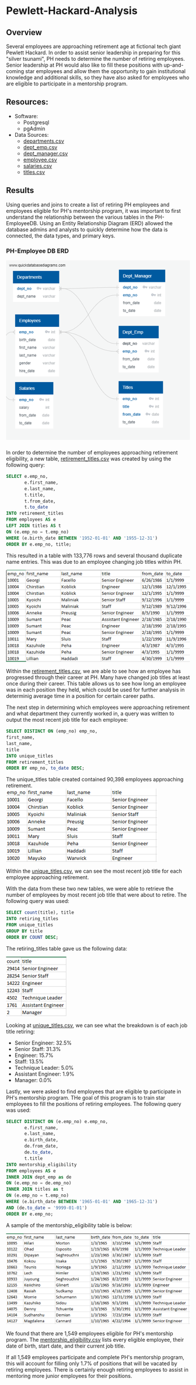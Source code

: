 # Pewlett-Hackard-Analysis

## Overview
Several employees are approaching retirement age at fictional tech giant Pewlett Hackard.  In order to assist senior leadership in preparing for this "silver tsunami", PH needs to determine the number of retiring employees.  Senior leadership at PH would also like to fill these positions with up-and-coming star employees and allow them the opportunity to gain institutional knowledge and additional skills, so they have also asked for employees who are eligible to participate in a mentorship program.


## Resources:
- Software:
    - Postgresql
    - pgAdmin
- Data Sources:
    - [departments.csv](https://github.com/acfthomson/Pewlett-Hackard-Analysis/tree/main/Data)
    - [dept_emp.csv](https://github.com/acfthomson/Pewlett-Hackard-Analysis/tree/main/Data)
    - [dept_manager.csv](https://github.com/acfthomson/Pewlett-Hackard-Analysis/tree/main/Data)
    - [employee.csv](https://github.com/acfthomson/Pewlett-Hackard-Analysis/tree/main/Data)
    - [salaries.csv](https://github.com/acfthomson/Pewlett-Hackard-Analysis/tree/main/Data)
    - [titles.csv](https://github.com/acfthomson/Pewlett-Hackard-Analysis/tree/main/Data)
    
    
## Results
Using queries and joins to create a list of retiring PH employees and employees eligible for PH's mentorship program, it was important to first understand the relationship between the various tables in the PH-EmployeeDB.  Using an Entity Relationship Diagram (ERD) allowed the database admins and analysts to quickly determine how the data is connected, the data types, and primary keys.

### PH-Employee DB ERD
![EmployeeDB](EmployeeDB.png)

###
In order to determine the number of employees approaching retirement eligibility, a new table, [retirement_titles.csv](https://github.com/acfthomson/Pewlett-Hackard-Analysis/tree/main/Data/retirement_titles.csv) was created by using the following query:
``` SQL
SELECT e.emp_no,
	   e.first_name,
	   e.last_name,
	   t.title,
	   t.from_date,
	   t.to_date
INTO retirement_titles
FROM employees AS e
LEFT JOIN titles AS t
ON (e.emp_no = t.emp_no)
WHERE (e.birth_date BETWEEN '1952-01-01' AND '1955-12-31')
ORDER BY e.emp_no, title;
```
This resulted in a table with 133,776 rows and several thousand duplicate name entries.  This was due to an employee changing job titles within PH.

![retirement_titles](retirement_titles.png)

Within the [retirement_titles.csv](https://github.com/acfthomson/Pewlett-Hackard-Analysis/tree/main/Data), we are able to see how an employee has progressed through their career at PH.  Many have changed job titles at least once during their career.  This table allows us to see how long an employee was in each position they held, which could be used for further analysis in determinig average time in a position for certain career paths.

The next step in determining which employees were approaching retirement and what department they currently worked in, a query was written to output the most recent job title for each employee:
``` SQL
SELECT DISTINCT ON (emp_no) emp_no,
first_name,
last_name,
title
INTO unique_titles
FROM retirement_titles
ORDER BY emp_no, to_date DESC;
```
The unique_titles table created contained 90,398 employees approaching retirement.  
![unique_titles](unique_titles.png)

Within the [unique_titles.csv](https://github.com/acfthomson/Pewlett-Hackard-Analysis/tree/main/Data), we can see the most recent job title for each employee approaching retirement.

With the data from these two new tables, we were able to retrieve the number of employees by most recent job title that were about to retire.  The following query was used:
``` SQL
SELECT count(title), title
INTO retiring_titles
FROM unique_titles
GROUP BY title
ORDER BY COUNT DESC;
```
The retiring_titles table gave us the following data:

![retiring_titles](retiring_titles.PNG)

Looking at [unique_titles.csv](https://github.com/acfthomson/Pewlett-Hackard-Analysis/tree/main/Data), we can see what the breakdown is of each job title retiring:
- Senior Engineer: 32.5%
- Senior Staff: 31.3%
- Engineer: 15.7%
- Staff: 13.5%
- Technique Leader: 5.0%
- Assistant Engineer: 1.9%
- Manager: 0.0%

Lastly, we were asked to find employees that are eligible tp participate in PH's mentorship program.  THe goal of this program is to train star employees to fill the positions of retiring employees.  The following query was used:
```SQL
SELECT DISTINCT ON (e.emp_no) e.emp_no,
       e.first_name,
	   e.last_name,
	   e.birth_date,
	   de.from_date,
	   de.to_date,
	   t.title
INTO mentorship_eligibility
FROM employees AS e
INNER JOIN dept_emp as de
ON (e.emp_no = de.emp_no)
INNER JOIN titles as t
ON (e.emp_no = t.emp_no)
WHERE (e.birth_date BETWEEN '1965-01-01' AND '1965-12-31')
AND (de.to_date = '9999-01-01')
ORDER BY e.emp_no;
```
A sample of the mentorship_eligibility table is below:

![mentorship_eligibility](mentorship_eligibility.PNG)
 
We found that there are 1,549 employees eligible for PH's mentorship program.  The [mentorship_eligibility.csv](https://github.com/acfthomson/Pewlett-Hackard-Analysis/tree/main/Data) lists every eligible employee, their date of birth, start date, and their current job title.

If all 1,549 employees participate and complete PH's mentorship program, this will account for filling only 1.7% of positions that will be vacated by retiring employees.  There is certainly enough retiring employees to assist in mentoring more junior employees for their positions.


